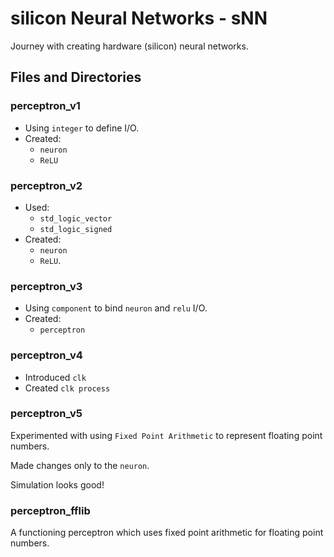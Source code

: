 # silicon Neural Networks - sNN

Journey with creating hardware (silicon) neural networks.

## Files and Directories

### perceptron_v1

- Using `integer` to define I/O.
- Created:
  - `neuron`
  - `ReLU`


### perceptron_v2

- Used:
    - `std_logic_vector`
    - `std_logic_signed`
- Created:
    - `neuron`
    - `ReLU`.

### perceptron_v3

- Using `component` to bind `neuron` and `relu` I/O.
- Created:
  - `perceptron`


### perceptron_v4

- Introduced `clk`
- Created `clk process`


### perceptron_v5

Experimented with using `Fixed Point Arithmetic` to represent floating point numbers.

Made changes only to the `neuron`.

Simulation looks good!

### perceptron_fflib

A functioning perceptron which uses fixed point arithmetic for floating point numbers.

